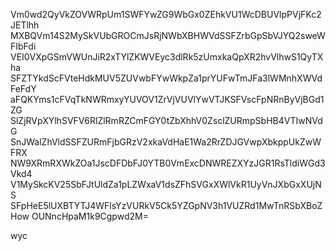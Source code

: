 Vm0wd2QyVkZOVWRpUm1SWFYwZG9WbGx0ZEhkVU1WcDBUVlpPVjFKc2JETlhh
MXBQVm14S2MySkVUbGROCmJsRjNWbXBHWVdSSFZrbGpSbVJYQ2sweWFIbFdi
VEI0VXpGSmVWUnJiR2xTYlZKWVEyc3dlRk5zUmxkaQpXR2hvVlhwS1QyTXha
SFZTYkdScFVteHdkMUV5ZUVwbFYwWkpZa1prYUFwTmJFa3lWMnhXWVdFeFdY
aFQKYms1cFVqTkNWRmxyYUVOV1ZrVjVUVlYwVTJKSFVscFpNRnByVjBGd1ZG
SlZjRVpXYlhSVFV6RlZlRmRZCmFGY0tZbXhhV0ZsclZURmpSbHB4VTIwNVdG
SnJWalZhVldSSFZURmFjbGRzV2xkaVdHaE1Wa2RrZDJGVwpXbkppUkZwWFRX
NW9XRmRXWkZOa1JscDFDbFJ0YTB0VmExcDNWREZXYzJGR1RsTldiWGd3Vkd4
V1MySkcKV25SbFJtUldZa1pLZWxaV1dsZFhSVGxXWlVkR1UyVnJXbGxXUjNS
SFpHeE5lUXBTYTJ4WFlsYzVURkV5Ck5YZGpNV3h1VUZRd1MwTnRSbXBoZHow
OUNncHpaM1k9Cgpwd2M=

wyc